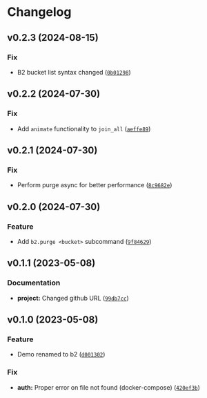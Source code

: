 # Changelog

<!--next-version-placeholder-->

## v0.2.3 (2024-08-15)

### Fix

* B2 bucket list syntax changed ([`0b01298`](https://github.com/educationwarehouse/edwh-b2-plugin/commit/0b01298893dcd24c4c5e9db22f373fa2273c4825))

## v0.2.2 (2024-07-30)

### Fix

* Add `animate` functionality to `join_all` ([`aeffe89`](https://github.com/educationwarehouse/edwh-b2-plugin/commit/aeffe8923b1d5bf0d6968b024da41cd76ce30cc0))

## v0.2.1 (2024-07-30)

### Fix

* Perform purge async for better performance ([`8c9682e`](https://github.com/educationwarehouse/edwh-b2-plugin/commit/8c9682eb2a7e67a76ec3e7db921bdd9733b67ccc))

## v0.2.0 (2024-07-30)

### Feature

* Add `b2.purge <bucket>`  subcommand ([`9f84629`](https://github.com/educationwarehouse/edwh-b2-plugin/commit/9f84629fc5d60fe790edba4da3645a09d03d7d2f))

## v0.1.1 (2023-05-08)
### Documentation
* **project:** Changed github URL ([`99db7cc`](https://github.com/educationwarehouse/edwh-b2-plugin/commit/99db7ccea9acdae03546789f799e204fba14285f))

## v0.1.0 (2023-05-08)
### Feature
* Demo renamed to b2 ([`d001302`](https://github.com/educationwarehouse/edwh-b2-plugin/commit/d00130285c13cf1703a371d1c8a26e9bd038d445))

### Fix
* **auth:** Proper error on file not found (docker-compose) ([`420ef3b`](https://github.com/educationwarehouse/edwh-b2-plugin/commit/420ef3bbe9991ee0c28e1fc01698c21bd1fdfc5c))